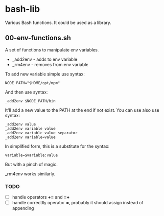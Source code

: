 # bash-lib

Various Bash functions. It could be used as a library.

## 00-env-functions.sh

A set of functions to manipulate env variables.

* _add2env - adds to env variable
* _rm4env  - removes from env variable

To add new variable simple use syntax:

    NODE_PATH="$HOME/opt/npm"

And then use syntax:

    _add2env $NODE_PATH/bin

It'll add a new value to the PATH at the end if not exist. You can use also use
syntax:

    _add2env value
    _add2env variable value
    _add2env variable value separator
    _add2env variable=value

In simplified form, this is a substitute for the syntax:

    variable=$variable:value

But with a pinch of magic.

_rm4env works similarly.

### TODO

- [ ] handle operators **+=** and **=+**
- [ ] handle correctlly operator **=**, probably it should assign instead of appending
